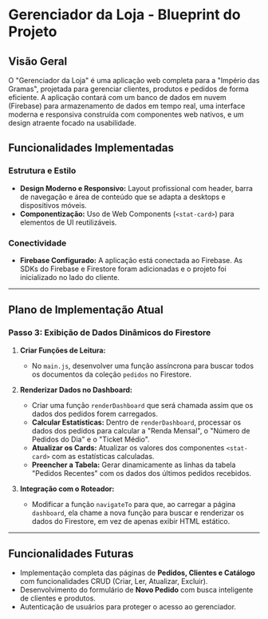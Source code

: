 # Gerenciador da Loja - Blueprint do Projeto

## Visão Geral

O "Gerenciador da Loja" é uma aplicação web completa para a "Império das Gramas", projetada para gerenciar clientes, produtos e pedidos de forma eficiente. A aplicação contará com um banco de dados em nuvem (Firebase) para armazenamento de dados em tempo real, uma interface moderna e responsiva construída com componentes web nativos, e um design atraente focado na usabilidade.

## Funcionalidades Implementadas

### Estrutura e Estilo
*   **Design Moderno e Responsivo:** Layout profissional com header, barra de navegação e área de conteúdo que se adapta a desktops e dispositivos móveis.
*   **Componentização:** Uso de Web Components (`<stat-card>`) para elementos de UI reutilizáveis.

### Conectividade
*   **Firebase Configurado:** A aplicação está conectada ao Firebase. As SDKs do Firebase e Firestore foram adicionadas e o projeto foi inicializado no lado do cliente.

---

## Plano de Implementação Atual

### Passo 3: Exibição de Dados Dinâmicos do Firestore

1.  **Criar Funções de Leitura:**
    *   No `main.js`, desenvolver uma função assíncrona para buscar todos os documentos da coleção `pedidos` no Firestore.

2.  **Renderizar Dados no Dashboard:**
    *   Criar uma função `renderDashboard` que será chamada assim que os dados dos pedidos forem carregados.
    *   **Calcular Estatísticas:** Dentro de `renderDashboard`, processar os dados dos pedidos para calcular a "Renda Mensal", o "Número de Pedidos do Dia" e o "Ticket Médio".
    *   **Atualizar os Cards:** Atualizar os valores dos componentes `<stat-card>` com as estatísticas calculadas.
    *   **Preencher a Tabela:** Gerar dinamicamente as linhas da tabela "Pedidos Recentes" com os dados dos últimos pedidos recebidos.

3.  **Integração com o Roteador:**
    *   Modificar a função `navigateTo` para que, ao carregar a página `dashboard`, ela chame a nova função para buscar e renderizar os dados do Firestore, em vez de apenas exibir HTML estático.

---

## Funcionalidades Futuras

-   Implementação completa das páginas de **Pedidos, Clientes e Catálogo** com funcionalidades CRUD (Criar, Ler, Atualizar, Excluir).
-   Desenvolvimento do formulário de **Novo Pedido** com busca inteligente de clientes e produtos.
-   Autenticação de usuários para proteger o acesso ao gerenciador.
